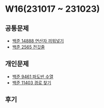 # W16(231017 ~ 231023)

## 공통문제
- [백준 14888 연산자 끼워넣기](https://www.acmicpc.net/problem/14888)
- [백준 2565 전깃줄](https://www.acmicpc.net/problem/2565)

## 개인문제
- [백준 9461 파도반 수열](https://www.acmicpc.net/problem/9461)
- [백준 11403 경로 찾기](https://www.acmicpc.net/problem/11403)

## 후기
<!-- [플로이드-와샬 알고리즘](https://namu.wiki/w/%ED%94%8C%EB%A1%9C%EC%9D%B4%EB%93%9C-%EC%9B%8C%EC%85%9C%20%EC%95%8C%EA%B3%A0%EB%A6%AC%EC%A6%98) 공부하기 -->